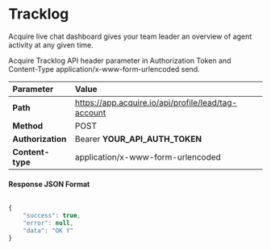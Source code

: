 # Tracklog

Acquire live chat dashboard gives your team leader an overview of agent activity at any given time.

Acquire Tracklog API header parameter in Authorization Token and Content-Type application/x-www-form-urlencoded send.

| Parameter | Value |
| :--- | :--- |
| **Path** | https://app.acquire.io/api/profile/lead/tag-account |
| **Method** | POST |
| **Authorization** | Bearer **YOUR\_API\_AUTH\_TOKEN** |
| **Content-type** | application/x-www-form-urlencoded |

#### **Response JSON Format**

```javascript

{
    "success": true,
    "error": null,
    "data": "OK Y"
}
```



